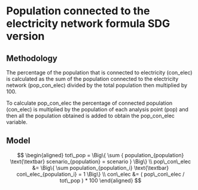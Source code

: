 # Population connected to the electricity network formula SDG version

## Methodology

The percentage of the population that is connected to electricity (con_elec) is calculated as the sum of the population connected to the electricity network (pop_con_elec) divided by the total population then multiplied by 100.

To calculate pop_con_elec the percentage of connected population (con_elec) is multiplied by the population of each analysis point (pop) and then all the population obtained is added to obtain the pop_con_elec variable.

## Model

```math

\begin{aligned}

tot\_pop = \Big\{ \sum { population_{population} \text{\textbar} scenario_{population} = scenario } \Big\}

\\

pop\_con\_elec &= \Big\{ \sum population_{population_i} \text{\textbar} con\_elec_{population_i} = 1 \Big\}

\\

con\_elec &= ( pop\_con\_elec / tot\_pop ) * 100


\end{aligned}

```
